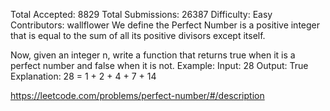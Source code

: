 Total Accepted: 8829
Total Submissions: 26387
Difficulty: Easy
Contributors:
wallflower
We define the Perfect Number is a positive integer that is equal to the sum of all its positive divisors except itself.

Now, given an integer n, write a function that returns true when it is a perfect number and false when it is not.
Example:
Input: 28
Output: True
Explanation: 28 = 1 + 2 + 4 + 7 + 14


https://leetcode.com/problems/perfect-number/#/description
